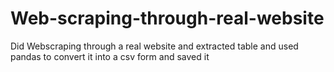 # Web-scraping-through-real-website
Did Webscraping through a real website and extracted table
and used pandas to convert it into a csv form and saved it
